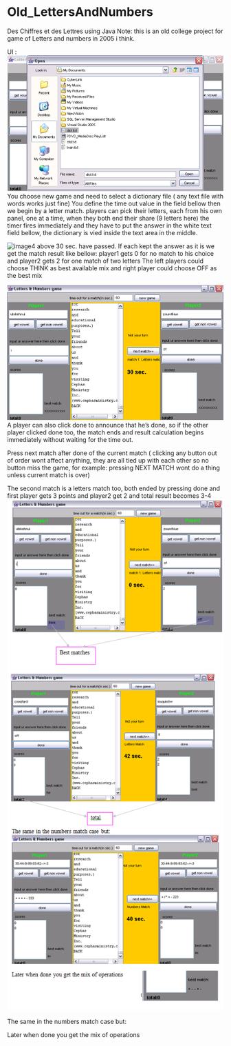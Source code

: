 # Old_LettersAndNumbers
Des Chiffres et des Lettres using Java
Note: this is an old college project for game of Letters and numbers in 2005 i think.

UI :
![image3](/images/3.jpg) 
You choose new game and need to select a dictionary file ( any text file with words works just fine)
You define the time out value in the field bellow then we begin by a letter match.
players can pick their letters, each from his own panel, one at a time, when they both end their share (9 letters here) the timer fires immediately and they have to put the answer in the white text field bellow, the dictionary is vied inside the text area in the middle.

![image4](/images/4.jpg) 
above 30 sec. have passed.
If each kept the answer as it is we get the match result like bellow: player1 gets 0 for no match to his choice and player2 gets 2 for one match of two letters
The left players could choose THINK as best available mix and right player could choose OFF as the best mix
 
![image5](/images/5.jpg) 
A player can also click done to announce that he’s done, so if the other player clicked done too, the match ends and result calculation begins immediately without waiting for the time out.

Press next match after done of the current match ( clicking any button out of order wont affect anything, they are all tied up with each other so no button miss the game, for example: pressing NEXT MATCH wont do a thing unless current match is over) 

The second match is a letters match too, both ended by pressing done and first player gets 3 points and player2 get 2 and total result becomes 3-4
![image6](/images/6.jpg) 
![image7](/images/7.jpg) 
![image8](/images/8.jpg) 






 




The same in the numbers match case but:
 

Later when done you get the mix of operations

